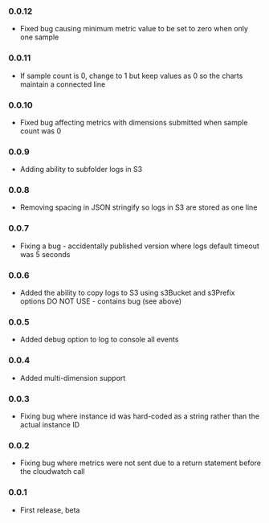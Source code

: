 ### 0.0.12
* Fixed bug causing minimum metric value to be set to zero when only one sample

### 0.0.11
* If sample count is 0, change to 1 but keep values as 0 so the charts maintain a connected line

### 0.0.10
* Fixed bug affecting metrics with dimensions submitted when sample count was 0

### 0.0.9
* Adding ability to subfolder logs in S3

### 0.0.8
* Removing spacing in JSON stringify so logs in S3 are stored as one line

### 0.0.7
* Fixing a bug - accidentally published version where logs default timeout was 5 seconds

### 0.0.6
* Added the ability to copy logs to S3 using s3Bucket and s3Prefix options DO NOT USE - contains bug (see above)

### 0.0.5
* Added debug option to log to console all events

### 0.0.4
* Added multi-dimension support

### 0.0.3
* Fixing bug where instance id was hard-coded as a string rather than the actual instance ID

### 0.0.2
* Fixing bug where metrics were not sent due to a return statement before the cloudwatch call

### 0.0.1
* First release, beta
